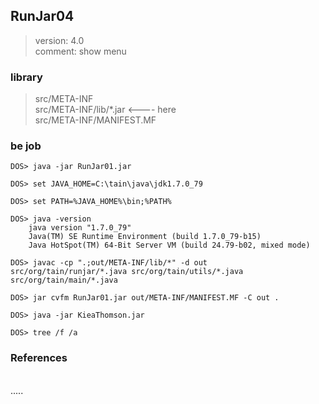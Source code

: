 ## RunJar04

> version: 4.0  
> comment: show menu  

### library

> src/META-INF  
> src/META-INF/lib/*.jar <---- here  
> src/META-INF/MANIFEST.MF  

### be job

	DOS> java -jar RunJar01.jar

	DOS> set JAVA_HOME=C:\tain\java\jdk1.7.0_79

	DOS> set PATH=%JAVA_HOME%\bin;%PATH%

	DOS> java -version
		java version "1.7.0_79"
		Java(TM) SE Runtime Environment (build 1.7.0_79-b15)
		Java HotSpot(TM) 64-Bit Server VM (build 24.79-b02, mixed mode)

	DOS> javac -cp ".;out/META-INF/lib/*" -d out src/org/tain/runjar/*.java src/org/tain/utils/*.java src/org/tain/main/*.java

	DOS> jar cvfm RunJar01.jar out/META-INF/MANIFEST.MF -C out .

	DOS> java -jar KieaThomson.jar

	DOS> tree /f /a


### References

[]("")  
.....

